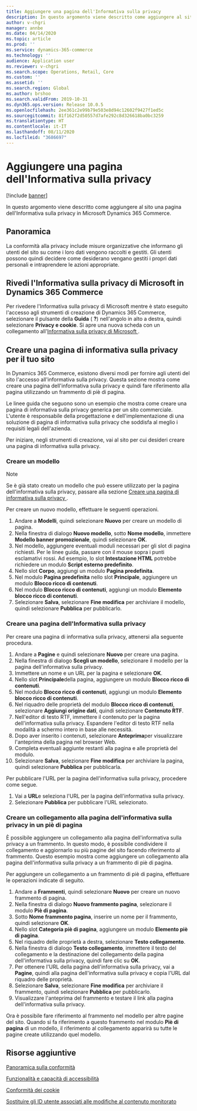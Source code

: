 ```yaml
---
title: Aggiungere una pagina dell'Informativa sulla privacy
description: In questo argomento viene descritto come aggiungere al sito una pagina dell'Informativa sulla privacy in Microsoft Dynamics 365 Commerce.
author: v-chgri
manager: annbe
ms.date: 04/14/2020
ms.topic: article
ms.prod: ''
ms.service: dynamics-365-commerce
ms.technology: ''
audience: Application user
ms.reviewer: v-chgri
ms.search.scope: Operations, Retail, Core
ms.custom: ''
ms.assetid: ''
ms.search.region: Global
ms.author: brshoo
ms.search.validFrom: 2019-10-31
ms.dyn365.ops.version: Release 10.0.5
ms.openlocfilehash: 2ee361c2e99b79e503e8d94c12602f9427f1ed5c
ms.sourcegitcommit: 81f162f2d50557d7afe292c8d326618ba0bc3259
ms.translationtype: HT
ms.contentlocale: it-IT
ms.lasthandoff: 08/11/2020
ms.locfileid: "3686697"
---
```

# <a name="add-a-privacy-policy-page"></a>Aggiungere una pagina dell'Informativa sulla privacy


[!include [banner](includes/banner.md)]

In questo argomento viene descritto come aggiungere al sito una pagina dell'Informativa sulla privacy in Microsoft Dynamics 365 Commerce.

## <a name="overview"></a>Panoramica

La conformità alla privacy include misure organizzative che informano gli utenti del sito su come i loro dati vengono raccolti e gestiti. Gli utenti possono quindi decidere come desiderano vengano gestiti i propri dati personali e intraprendere le azioni appropriate.

## <a name="review-the-microsoft-privacy-statement-in-dynamics-365-commerce"></a>Rivedi l'Informativa sulla privacy di Microsoft in Dynamics 365 Commerce

Per rivedere l'Informativa sulla privacy di Microsoft mentre è stato eseguito l'accesso agli strumenti di creazione di Dynamics 365 Commerce, selezionare il pulsante della **Guida** ( **?**) nell'angolo in alto a destra, quindi selezionare **Privacy e cookie**. Si apre una nuova scheda con un collegamento all'[Informativa sulla privacy di Microsoft ](https://privacy.microsoft.com/privacystatement).

## <a name="build-a-privacy-policy-page-for-your-site"></a>Creare una pagina di informativa sulla privacy per il tuo sito

In Dynamics 365 Commerce, esistono diversi modi per fornire agli utenti del sito l'accesso all'informativa sulla privacy. Questa sezione mostra come creare una pagina dell'informativa sulla privacy e quindi fare riferimento alla pagina utilizzando un frammento di piè di pagina.

Le linee guida che seguono sono un esempio che mostra come creare una pagina di informativa sulla privacy generica per un sito commerciale. L'utente è responsabile della progettazione e dell'implementazione di una soluzione di pagina di informativa sulla privacy che soddisfa al meglio i requisiti legali dell'azienda.

Per iniziare, negli strumenti di creazione, vai al sito per cui desideri creare una pagina di informativa sulla privacy.

### <a name="create-a-template"></a>Creare un modello

> [!NOTE]
> Se è già stato creato un modello che può essere utilizzato per la pagina dell'informativa sulla privacy, passare alla sezione [Creare una pagina di informativa sulla privacy ](#build-a-privacy-policy-page).

Per creare un nuovo modello, effettuare le seguenti operazioni.

1. Andare a **Modelli**, quindi selezionare **Nuovo** per creare un modello di pagina.
1. Nella finestra di dialogo **Nuovo modello**, sotto **Nome modello**, immettere **Modello banner promozionale**, quindi selezionare **OK**.
1. Nel modello, aggiungere eventuali moduli necessari per gli slot di pagina richiesti. Per le linee guida, passare con il mouse sopra i punti esclamativi rossi. Ad esempio, lo slot **Intestazione HTML** potrebbe richiedere un modulo **Script esterno predefinito**.
1. Nello slot **Corpo**, aggiungi un modulo **Pagina predefinita**.
1. Nel modulo **Pagina predefinita** nello slot **Principale**, aggiungere un modulo **Blocco ricco di contenuti**.
1. Nel modulo **Blocco ricco di contenuti**, aggiungi un modulo **Elemento blocco ricco di contenuti**.
1. Selezionare **Salva**, selezionare **Fine modifica** per archiviare il modello, quindi selezionare **Pubblica** per pubblicarlo.

### <a name="build-a-privacy-policy-page"></a>Creare una pagina dell'Informativa sulla privacy

Per creare una pagina di informativa sulla privacy, attenersi alla seguente procedura.

1. Andare a **Pagine** e quindi selezionare **Nuovo** per creare una pagina.
1. Nella finestra di dialogo **Scegli un modello**, selezionare il modello per la pagina dell'informativa sulla privacy.
1. Immettere un nome e un URL per la pagina e selezionare **OK**. 
1. Nello slot **Principale**della pagina, aggiungere un modulo **Blocco ricco di contenuti**.
1. Nel modulo **Blocco ricco di contenuti**, aggiungi un modulo **Elemento blocco ricco di contenuti**.
1. Nel riquadro delle proprietà del modulo **Blocco ricco di contenuti**, selezionare **Aggiungi origine dati**, quindi selezionare **Contenuto RTF**.
1. Nell'editor di testo RTF, immettere il contenuto per la pagina dell'informativa sulla privacy. Espandere l'editor di testo RTF nella modalità a schermo intero in base alle necessità.
1. Dopo aver inserito i contenuti, selezionare **Anteprima**per visualizzare l'anteprima della pagina nel browser Web.
1. Completa eventuali aggiunte restanti alla pagina e alle proprietà del modulo.
1. Selezionare **Salva**, selezionare **Fine modifica** per archiviare la pagina, quindi selezionare **Pubblica** per pubblicarla.

Per pubblicare l'URL per la pagina dell'informativa sulla privacy, procedere come segue.

1. Vai a **URL**e seleziona l'URL per la pagina dell'informativa sulla privacy.
1. Selezionare **Pubblica** per pubblicare l'URL selezionato.

### <a name="create-a-link-to-the-privacy-policy-page-in-a-footer"></a>Creare un collegamento alla pagina dell'informativa sulla privacy in un piè di pagina

È possibile aggiungere un collegamento alla pagina dell'informativa sulla privacy a un frammento. In questo modo, è possibile condividere il collegamento e aggiornarlo su più pagine del sito facendo riferimento al frammento. Questo esempio mostra come aggiungere un collegamento alla pagina dell'informativa sulla privacy a un frammento di piè di pagina.

Per aggiungere un collegamento a un frammento di piè di pagina, effettuare le operazioni indicate di seguito.

1. Andare a **Frammenti**, quindi selezionare **Nuovo** per creare un nuovo frammento di pagina.
1. Nella finestra di dialogo **Nuovo frammento pagina**, selezionare il modulo **Piè di pagina**.
1. Sotto **Nome frammento pagina**, inserire un nome per il frammento, quindi selezionare **OK**.
1. Nello slot **Categoria piè di pagina**, aggiungere un modulo **Elemento piè di pagina**.
1. Nel riquadro delle proprietà a destra, selezionare **Testo collegamento**.
1. Nella finestra di dialogo **Testo collegamento**, immettere il testo del collegamento e la destinazione del collegamento della pagina dell'informativa sulla privacy, quindi fare clic su **OK**.
1. Per ottenere l'URL della pagina dell'informativa sulla privacy, vai a **Pagine**, quindi alla pagina dell'informativa sulla privacy e copia l'URL dal riquadro delle proprietà.
1. Selezionare **Salva**, selezionare **Fine modifica** per archiviare il frammento, quindi selezionare **Pubblica** per pubblicarlo.
1. Visualizzare l'anteprima del frammento e testare il link alla pagina dell'informativa sulla privacy.

Ora è possibile fare riferimento al frammento nel modello per altre pagine del sito. Quando si fa riferimento a questo frammento nel modulo **Piè di pagina** di un modello, il riferimento al collegamento apparirà su tutte le pagine create utilizzando quel modello.

## <a name="additional-resources"></a>Risorse aggiuntive

[Panoramica sulla conformità](compliance-overview.md)

[Funzionalità e capacità di accessibilità](accessibility.md)

[Conformità dei cookie](cookie-compliance.md)

[Sostituire gli ID utente associati alle modifiche al contenuto monitorato](replace-IDs-tracked-changes.md)
